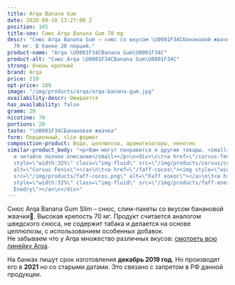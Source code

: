 ```yaml
---
title: Arqa Banana Gum
date: 2020-09-10 13:27:00 Z
position: 165
title-seo: Снюс Arqa Banana Gum 70 mg
descr: "Снюс Arqa Banana Gum – снюс со вкусом \U0001F34Cбанановой жвачки. Крепость
  70 мг. В банке 20 порций."
product-name: "Arqa \U0001F34CBanana Gum\U0001F34C"
product-alt: "Снюс Arqa \U0001F34CBanana Gum\U0001F34C"
strong: Очень крепкий
brand: Arqa
price: 210
opt-price: 189
image: "/img/products/arqa/arqa-banana-gum.jpg"
availability-descr: Ожидается
has_availability: false
gramm: 20
nicotine: 70
portions: 20
taste: "\U0001F34CБанановая жвачка"
form: Порционный, slim формат
composition-product: Вода, целлюлоза, ароматизаторы, никотин
similar-product_body: "<p>Вам могут понравится и другие товары. <small>Жмите на картинки
  и читайте полное описание</small></p>\n<div>\n\t<a href=\"/corvus-fenix-barberry\"><img
  style=\"width:32%\" class=\"img-fluid\" src=\"/img/products/corvus/corvus-fenix.png\"
  alt=\"Corvus Fenix\"></a>\n\t<a href=\"/faff-cocos\"><img style=\"width:32%\" class=\"img-fluid\"
  src=\"/img/products/faff-cocos.png\" alt=\"Faff кокос\"></a>\n\t<a href=\"/faff-snus-energy\"><img
  style=\"width:32%\" class=\"img-fluid\" src=\"/img/products/faff-energy.png\" alt=\"Faff
  Enedry\"></a>\n</div>"
---
```


Снюс Arqa Banana Gum Slim – снюс, слим-пакеты со вкусом банановой жвачки🍌. Высокая крепость 70 мг. Продукт считается аналогом шведского снюса, не содержит табака и делается на основе целлюлозы, с использованием особенных добавок.<br>
Не забываем что у Arqa множество различных вкусов: [смотреть всю линейку Arqa](/arqa).

На банках пишут срок изготовления **декабрь 2019 год**. Но производят его в **2021** но со старыми датами. Это связано с запретом в РФ данной продукции.